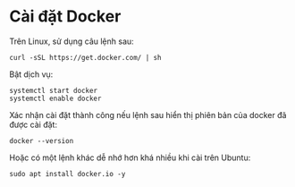 # Cài đặt Docker 

Trên Linux, sử dụng câu lệnh sau:
```
curl -sSL https://get.docker.com/ | sh
```
Bật dịch vụ:
```
systemctl start docker
systemctl enable docker
```
Xác nhận cài đặt thành công nếu lệnh sau hiển thị phiên bản của docker đã được cài đặt:
```
docker --version
```

Hoặc có một lệnh khác dễ nhớ hơn khá nhiều khi cài trên Ubuntu:
```
sudo apt install docker.io -y
```


